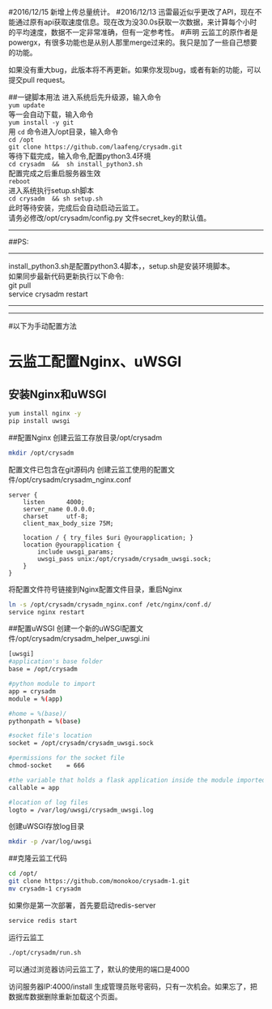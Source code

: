 #2016/12/15
新增上传总量统计。
#2016/12/13
迅雷最近似乎更改了API，现在不能通过原有api获取速度信息。现在改为没30.0s获取一次数据，来计算每个小时的平均速度，数据不一定非常准确，但有一定参考性。
#声明
云监工的原作者是powergx，有很多功能也是从别人那里merge过来的。我只是加了一些自己想要的功能。

如果没有重大bug，此版本将不再更新。如果你发现bug，或者有新的功能，可以提交pull request。



##一键脚本用法
进入系统后先升级源，输入命令<br>
`yum update` <br>
等一会自动下载，输入命令 <br>
`yum install -y git` <br>
用 `cd` 命令进入/opt目录，输入命令<br>
`cd /opt`<br>
`git clone https://github.com/laafeng/crysadm.git`<br>
等待下载完成，输入命令,配置python3.4环境<br>
`cd crysadm  &&  sh install_python3.sh`<br>
配置完成之后重启服务器生效<br>
`reboot`<br>
进入系统执行setup.sh脚本<br>
`cd crysadm  && sh setup.sh`<br>
此时等待安装，完成后会自动启动云监工。<br>
请务必修改/opt/crysadm/config.py 文件secret_key的默认值。<br>
***
##PS:<br>
***
install_python3.sh是配置python3.4脚本，，setup.sh是安装环境脚本。<br>
如果同步最新代码更新执行以下命令:<br>
git pull <br>
service crysadm restart <br>
***
***

#以下为手动配置方法
# 云监工配置Nginx、uWSGI

## 安装Nginx和uWSGI

```bash
yum install nginx -y
pip install uwsgi
```

##配置Nginx
创建云监工存放目录/opt/crysadm
```bash
mkdir /opt/crysadm
```

配置文件已包含在git源码内
创建云监工使用的配置文件/opt/crysadm/crysadm_nginx.conf
```shell
server {
    listen      4000;
    server_name 0.0.0.0;
    charset     utf-8;
    client_max_body_size 75M;

    location / { try_files $uri @yourapplication; }
    location @yourapplication {
        include uwsgi_params;
        uwsgi_pass unix:/opt/crysadm/crysadm_uwsgi.sock;
    }
}
```
将配置文件符号链接到Nginx配置文件目录，重启Nginx
```bash
ln -s /opt/crysadm/crysadm_nginx.conf /etc/nginx/conf.d/
service nginx restart
```
##配置uWSGI
创建一个新的uWSGI配置文件/opt/crysadm/crysadm_helper_uwsgi.ini
```bash
[uwsgi]
#application's base folder
base = /opt/crysadm

#python module to import
app = crysadm
module = %(app)

#home = %(base)/
pythonpath = %(base)

#socket file's location
socket = /opt/crysadm/crysadm_uwsgi.sock

#permissions for the socket file
chmod-socket    = 666

#the variable that holds a flask application inside the module imported at line #6
callable = app

#location of log files
logto = /var/log/uwsgi/crysadm_uwsgi.log
```
创建uWSGI存放log目录
```bash
mkdir -p /var/log/uwsgi
```
##克隆云监工代码
```bash
cd /opt/
git clone https://github.com/monokoo/crysadm-1.git
mv crysadm-1 crysadm
```
如果你是第一次部署，首先要启动redis-server
```bash
service redis start
```
运行云监工
```bash
./opt/crysadm/run.sh
```

可以通过浏览器访问云监工了，默认的使用的端口是4000

访问服务器IP:4000/install 生成管理员账号密码，只有一次机会。如果忘了，把数据库数据删除重新加载这个页面。

